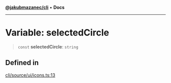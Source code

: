 [**@jakubmazanec/cli**](../../../README.md) • **Docs**

---

# Variable: selectedCircle

> `const` **selectedCircle**: `string`

## Defined in

[cli/source/ui/icons.ts:13](https://github.com/jakubmazanec/tools/blob/6ed2cc9bf798455a62cfc34def34fef748169fa2/packages/cli/source/ui/icons.ts#L13)
